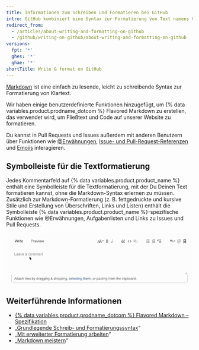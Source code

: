 ```yaml
---
title: Informationen zum Schreiben und Formatieren bei GitHub
intro: GitHub kombiniert eine Syntax zur Formatierung von Text namens GitHub Flavored Markdown mit einigen einzigartigen Schreibfunktionen.
redirect_from:
  - /articles/about-writing-and-formatting-on-github
  - /github/writing-on-github/about-writing-and-formatting-on-github
versions:
  fpt: '*'
  ghes: '*'
  ghae: '*'
shortTitle: Write & format on GitHub
---
```


[Markdown](http://daringfireball.net/projects/markdown/) ist eine einfach zu lesende, leicht zu schreibende Syntax zur Formatierung von Klartext.

Wir haben einige benutzerdefinierte Funktionen hinzugefügt, um {% data variables.product.prodname_dotcom %} Flavored Markdown zu erstellen, das verwendet wird, um Fließtext und Code auf unserer Website zu formatieren.

Du kannst in Pull Requests und Issues außerdem mit anderen Benutzern über Funktionen wie [@Erwähnungen](/articles/basic-writing-and-formatting-syntax/#mentioning-people-and-teams), [Issue- und Pull-Request-Referenzen](/articles/basic-writing-and-formatting-syntax/#referencing-issues-and-pull-requests) und [Emojis](/articles/basic-writing-and-formatting-syntax/#using-emoji) interagieren.

## Symbolleiste für die Textformatierung

Jedes Kommentarfeld auf {% data variables.product.product_name %} enthält eine Symbolleiste für die Textformatierung, mit der Du Deinen Text formatieren kannst, ohne die Markdown-Syntax erlernen zu müssen. Zusätzlich zur Markdown-Formatierung (z. B. fettgedruckte und kursive Stile und Erstellung von Überschriften, Links und Listen) enthält die Symbolleiste {% data variables.product.product_name %}-spezifische Funktionen wie @Erwähnungen, Aufgabenlisten und Links zu Issues und Pull Requests.

![Markdown-Symbolleiste](/assets/images/help/writing/markdown-toolbar.gif)

## Weiterführende Informationen

- [{% data variables.product.prodname_dotcom %} Flavored Markdown – Spezifikation](https://github.github.com/gfm/)
- „[Grundlegende Schreib- und Formatierungssyntax](/articles/basic-writing-and-formatting-syntax)“
- „[Mit erweiterter Formatierung arbeiten](/articles/working-with-advanced-formatting)“
- „[Markdown meistern](https://guides.github.com/features/mastering-markdown/)“
